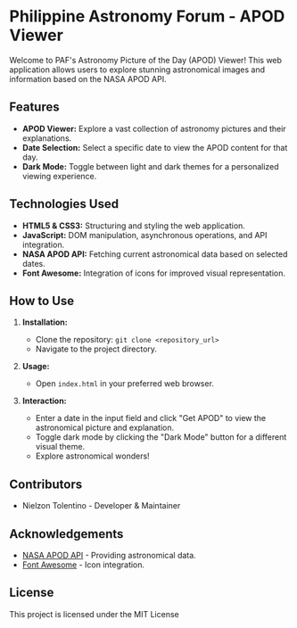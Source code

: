 # Philippine Astronomy Forum - APOD Viewer

Welcome to PAF's Astronomy Picture of the Day (APOD) Viewer! This web application allows users to explore stunning astronomical images and information based on the NASA APOD API.

## Features

- **APOD Viewer:** Explore a vast collection of astronomy pictures and their explanations.
- **Date Selection:** Select a specific date to view the APOD content for that day.
- **Dark Mode:** Toggle between light and dark themes for a personalized viewing experience.

## Technologies Used

- **HTML5 & CSS3:** Structuring and styling the web application.
- **JavaScript:** DOM manipulation, asynchronous operations, and API integration.
- **NASA APOD API:** Fetching current astronomical data based on selected dates.
- **Font Awesome:** Integration of icons for improved visual representation.

## How to Use

1. **Installation:**
   - Clone the repository: `git clone <repository_url>`
   - Navigate to the project directory.

2. **Usage:**
   - Open `index.html` in your preferred web browser.

3. **Interaction:**
   - Enter a date in the input field and click "Get APOD" to view the astronomical picture and explanation.
   - Toggle dark mode by clicking the "Dark Mode" button for a different visual theme.
   - Explore astronomical wonders!

## Contributors

- Nielzon Tolentino - Developer & Maintainer

## Acknowledgements

- [NASA APOD API](https://api.nasa.gov/planetary/apod) - Providing astronomical data.
- [Font Awesome](https://fontawesome.com/) - Icon integration.

## License

This project is licensed under the MIT License
